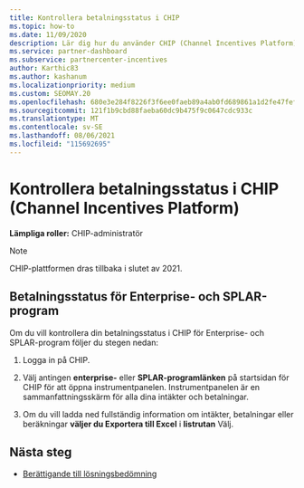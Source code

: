 ```yaml
---
title: Kontrollera betalningsstatus i CHIP
ms.topic: how-to
ms.date: 11/09/2020
description: Lär dig hur du använder CHIP (Channel Incentives Platform) för att kontrollera betalningsstatus. Observera att CHIP kommer att dras tillbaka i slutet av 2021.
ms.service: partner-dashboard
ms.subservice: partnercenter-incentives
author: Karthic83
ms.author: kashanum
ms.localizationpriority: medium
ms.custom: SEOMAY.20
ms.openlocfilehash: 680e3e284f8226f3f6ee0faeb89a4ab0fd689861a1d2fe47fefc7f48f3a8365f
ms.sourcegitcommit: 121f1b9cbd88faeba60dc9b475f9c0647cdc933c
ms.translationtype: MT
ms.contentlocale: sv-SE
ms.lasthandoff: 08/06/2021
ms.locfileid: "115692695"
---
```

# <a name="check-payment-status-in-the-channel-incentives-platform-chip"></a>Kontrollera betalningsstatus i CHIP (Channel Incentives Platform)

**Lämpliga roller:** CHIP-administratör

>[!NOTE]
>CHIP-plattformen dras tillbaka i slutet av 2021.

## <a name="payment-status-for-the-enterprise-and-splar-programs"></a>Betalningsstatus för Enterprise- och SPLAR-program

Om du vill kontrollera din betalningsstatus i CHIP för Enterprise- och SPLAR-program följer du stegen nedan:

1. Logga in på CHIP.
 
1. Välj antingen **enterprise-** eller **SPLAR-programlänken** på startsidan för CHIP för att öppna instrumentpanelen. Instrumentpanelen är en sammanfattningsskärm för alla dina intäkter och betalningar.
 
1. Om du vill ladda ned fullständig information om intäkter, betalningar eller beräkningar **väljer du Exportera till Excel** i **listrutan** Välj.

## <a name="next-steps"></a>Nästa steg

- [Berättigande till lösningsbedömning](chip-solution-assessment.md) 
